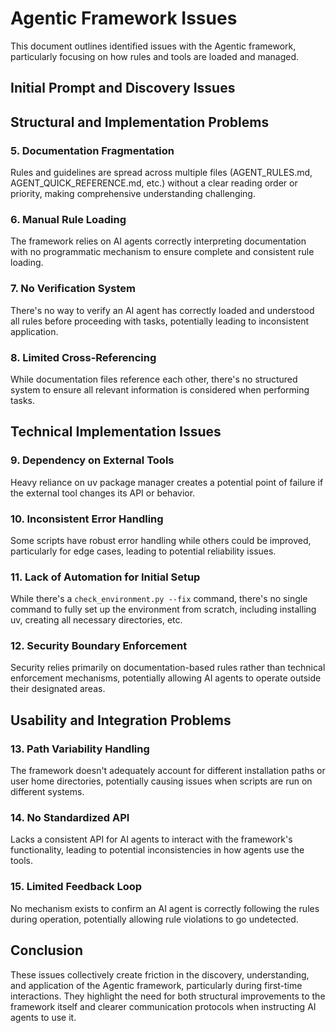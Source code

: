 # Agentic Framework Issues

This document outlines identified issues with the Agentic framework, particularly focusing on how rules and tools are loaded and managed.

## Initial Prompt and Discovery Issues

## Structural and Implementation Problems

### 5. Documentation Fragmentation
Rules and guidelines are spread across multiple files (AGENT_RULES.md, AGENT_QUICK_REFERENCE.md, etc.) without a clear reading order or priority, making comprehensive understanding challenging.

### 6. Manual Rule Loading
The framework relies on AI agents correctly interpreting documentation with no programmatic mechanism to ensure complete and consistent rule loading.

### 7. No Verification System
There's no way to verify an AI agent has correctly loaded and understood all rules before proceeding with tasks, potentially leading to inconsistent application.

### 8. Limited Cross-Referencing
While documentation files reference each other, there's no structured system to ensure all relevant information is considered when performing tasks.

## Technical Implementation Issues

### 9. Dependency on External Tools
Heavy reliance on uv package manager creates a potential point of failure if the external tool changes its API or behavior.

### 10. Inconsistent Error Handling
Some scripts have robust error handling while others could be improved, particularly for edge cases, leading to potential reliability issues.

### 11. Lack of Automation for Initial Setup
While there's a `check_environment.py --fix` command, there's no single command to fully set up the environment from scratch, including installing uv, creating all necessary directories, etc.

### 12. Security Boundary Enforcement
Security relies primarily on documentation-based rules rather than technical enforcement mechanisms, potentially allowing AI agents to operate outside their designated areas.

## Usability and Integration Problems

### 13. Path Variability Handling
The framework doesn't adequately account for different installation paths or user home directories, potentially causing issues when scripts are run on different systems.

### 14. No Standardized API
Lacks a consistent API for AI agents to interact with the framework's functionality, leading to potential inconsistencies in how agents use the tools.

### 15. Limited Feedback Loop
No mechanism exists to confirm an AI agent is correctly following the rules during operation, potentially allowing rule violations to go undetected.

## Conclusion

These issues collectively create friction in the discovery, understanding, and application of the Agentic framework, particularly during first-time interactions. They highlight the need for both structural improvements to the framework itself and clearer communication protocols when instructing AI agents to use it.
